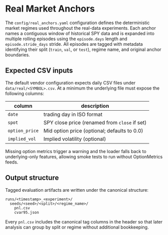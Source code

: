 # Real Market Anchors

The `config/real_anchors.yaml` configuration defines the deterministic market
regimes used throughout the real-data experiments. Each anchor names a
contiguous window of historical SPY data and is expanded into multiple rolling
episodes using the `episode.days` length and `episode.stride_days` stride. All
episodes are tagged with metadata identifying their split (`train`, `val`, or
`test`), regime name, and original anchor boundaries.

## Expected CSV inputs

The default vendor configuration expects daily CSV files under
`data/real/<SYMBOL>.csv`. At a minimum the underlying file must expose the
following columns:

| column         | description                                   |
|----------------|-----------------------------------------------|
| `date`         | trading day in ISO format                      |
| `spot`         | SPY close price (renamed from `close` if set)  |
| `option_price` | Mid option price (optional; defaults to 0.0)   |
| `implied_vol`  | Implied volatility (optional)                  |

Missing option metrics trigger a warning and the loader falls back to
underlying-only features, allowing smoke tests to run without OptionMetrics
feeds.

## Output structure

Tagged evaluation artifacts are written under the canonical structure:

```
runs/<timestamp>_<experiment>/
  seeds/<seed>/<split>/<regime_name>/
    pnl.csv
    cvar95.json
```

Every `pnl.csv` includes the canonical tag columns in the header so that later
analysis can group by split or regime without additional bookkeeping.
